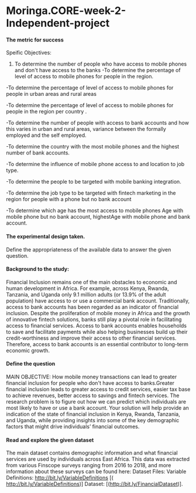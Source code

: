 # Moringa.CORE-week-2-Independent-project

#### The metric for success
Speific Objectives: 
1. To determine the number of people who have access to mobile phones and don't have access to the banks
-To determine the percentage of level of access to mobile phones for people in the region.

-To determine the percentage of level of access to mobile phones for people in urban areas and rural areas

-To determine the percentage of level of access to mobile phones for people in the region per country .

-To determine the number of people with access to bank accounts and how this varies in urban and rural areas, variance between the formally employed and the self employed.

-To determine the country with the most mobile phones and the highest number of bank accounts.

-To determine the influence of mobile phone access to and location to job type.

-To determine the people to be targeted with mobile banking integration.

-To determine the job type to be targeted with fintech marketing in the region for people with a phone but no bank account

-To determine which age has the most access to mobile phones Age with mobile phone but no bank account, highestAge with mobile phone and bank account.

####  The experimental design taken. 

Define the appropriateness of the available data to answer the given question.
#### Background to the study: 
  Financial Inclusion remains one of the main obstacles to economic and human development in Africa. For example, across Kenya, Rwanda, Tanzania, and Uganda only 9.1 million adults (or 13.9% of the adult population) have access to or use a commercial bank account.
  Traditionally, access to bank accounts has been regarded as an indicator of financial inclusion. Despite the proliferation of mobile money in Africa and the growth of innovative fintech solutions, banks still play a pivotal role in facilitating access to financial services. Access to bank accounts enables households to save and facilitate payments while also helping businesses build up their credit-worthiness and improve their access to other financial services. Therefore, access to bank accounts is an essential contributor to long-term economic growth.
  
#### Define the question 
MAIN OBJECTIVE: How mobile money transactions can lead to greater financial inclusion for people who don't have access to banks.Greater financial inclusion leads to greater access to credit services, easier tax base to achieve revenues, better access to savings and fintech services.
The research problem is to figure out how we can predict which individuals are most likely to have or use a bank account. Your solution will help provide an indication of the state of financial inclusion in Kenya, Rwanda, Tanzania, and Uganda, while providing insights into some of the key demographic factors that might drive individuals’ financial outcomes.

#### Read and explore the given dataset
The main dataset contains demographic information and what financial services are used by individuals across East Africa. This data was extracted from various Finscope surveys ranging from 2016 to 2018, and more information about these surveys can be found here:  Dataset Files: Variable Definitions: http://bit.ly/VariableDefinitions [( http://bit.ly/VariableDefinitions)] Dataset: [(http://bit.ly/FinancialDataset)].
